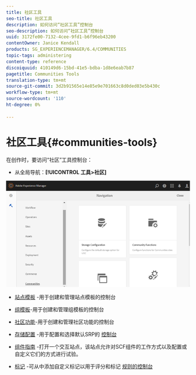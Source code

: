 ```yaml
---
title: 社区工具
seo-title: 社区工具
description: 如何访问“社区工具”控制台
seo-description: 如何访问“社区工具”控制台
uuid: 3172fe00-7132-4cee-9fd1-b6f96eb43200
contentOwner: Janice Kendall
products: SG_EXPERIENCEMANAGER/6.4/COMMUNITIES
topic-tags: administering
content-type: reference
discoiquuid: 410149d6-15bd-41e5-bdba-1d8e6eab7b87
pagetitle: Communities Tools
translation-type: tm+mt
source-git-commit: 3d2b91565e14e85e9e701663c8d0ded03e5b430c
workflow-type: tm+mt
source-wordcount: '110'
ht-degree: 0%

---
```



# 社区工具{#communities-tools}

在创作时，要访问“社区”工具控制台：

* 从全局导航：**[!UICONTROL 工具>社区]**

![chlimage_1-129](assets/chlimage_1-129.png)

* [站点模板](sites.md) -用于创建和管理站点模板的控制台
* [组模板](tools-groups.md)-用于创建和管理组模板的控制台
* [社区功能](functions.md)-用于创建和管理社区功能的控制台
* [存储配置](srp-config.md) -用于配置和选择默认SRP的 [控制台](working-with-srp.md)

* [组件指南](components-guide.md) -打开一个交互站点，该站点允许对SCF组件的工作方式以及配置或自定义它们的方式进行试验。
* [标记](badges.md) -可从中添加自定义标记以用于评分和标记 [规则的控制台](implementing-scoring.md)


